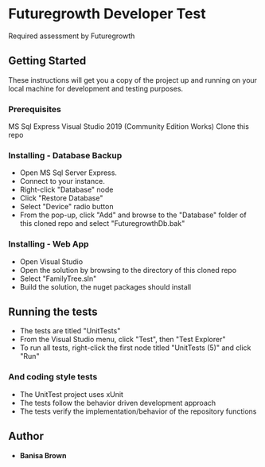 # Futuregrowth Developer Test

Required assessment by Futuregrowth

## Getting Started

These instructions will get you a copy of the project up and running on your local machine for development and testing purposes. 

### Prerequisites

MS Sql Express
Visual Studio 2019 (Community Edition Works)
Clone this repo

### Installing - Database Backup

- Open MS Sql Server Express. 
- Connect to your instance.
- Right-click "Database" node
- Click "Restore Database"
- Select "Device" radio button
- From the pop-up, click "Add" and browse to the "Database" folder of this cloned repo and select "FuturegrowthDb.bak"

### Installing - Web App

- Open Visual Studio
- Open the solution by browsing to the directory of this cloned repo
- Select "FamilyTree.sln"
- Build the solution, the nuget packages should install

## Running the tests

- The tests are titled "UnitTests" 
- From the Visual Studio menu, click "Test", then "Test Explorer" 
- To run all tests, right-click the first node titled "UnitTests (5)" and click "Run"

### And coding style tests

- The UnitTest project uses xUnit
- The tests follow the behavior driven development approach
- The tests verify the implementation/behavior of the repository functions

## Author

* **Banisa Brown** 
